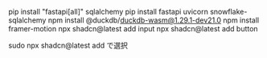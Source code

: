 pip install "fastapi[all]" sqlalchemy
pip install fastapi uvicorn snowflake-sqlalchemy
npm install @duckdb/duckdb-wasm@1.29.1-dev21.0
npm install framer-motion
npx shadcn@latest add input
npx shadcn@latest add button

sudo npx shadcn@latest add で選択
